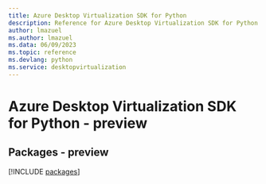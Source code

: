 ```yaml
---
title: Azure Desktop Virtualization SDK for Python
description: Reference for Azure Desktop Virtualization SDK for Python
author: lmazuel
ms.author: lmazuel
ms.data: 06/09/2023
ms.topic: reference
ms.devlang: python
ms.service: desktopvirtualization
---
```

# Azure Desktop Virtualization SDK for Python - preview
## Packages - preview
[!INCLUDE [packages](desktop-virtualization-index.md)]